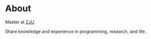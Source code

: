 # About

Master at [ZJU](https://www.zju.edu.cn/).

Share knowledge and experience in programming, research, and life.